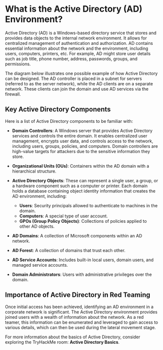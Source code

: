 # What is the Active Directory (AD) Environment?

Active Directory (AD) is a Windows-based directory service that stores and provides data objects to the internal network environment. It allows for centralized management of authentication and authorization. AD contains essential information about the network and the environment, including users, computers, printers, etc. For example, AD might store user details such as job title, phone number, address, passwords, groups, and permissions.

The diagram below illustrates one possible example of how Active Directory can be designed. The AD controller is placed in a subnet for servers (referred to as the server network), while the AD clients are on a separate network. These clients can join the domain and use AD services via the firewall.

## Key Active Directory Components

Here is a list of Active Directory components to be familiar with:

- **Domain Controllers**: A Windows server that provides Active Directory services and controls the entire domain. It enables centralized user management, encrypts user data, and controls access to the network, including users, groups, policies, and computers. Domain controllers are high-value targets for attackers due to the sensitive information they store.
  
- **Organizational Units (OUs)**: Containers within the AD domain with a hierarchical structure.

- **Active Directory Objects**: These can represent a single user, a group, or a hardware component such as a computer or printer. Each domain holds a database containing object identity information that creates the AD environment, including:
  - **Users**: Security principals allowed to authenticate to machines in the domain.
  - **Computers**: A special type of user account.
  - **GPOs (Group Policy Objects)**: Collections of policies applied to other AD objects.

- **AD Domains**: A collection of Microsoft components within an AD network.

- **AD Forest**: A collection of domains that trust each other.

- **AD Service Accounts**: Includes built-in local users, domain users, and managed service accounts.

- **Domain Administrators**: Users with administrative privileges over the domain.

## Importance of Active Directory in Red Teaming

Once initial access has been achieved, identifying an AD environment in a corporate network is significant. The Active Directory environment provides joined users with a wealth of information about the network. As a red teamer, this information can be enumerated and leveraged to gain access to various details, which can then be used during the lateral movement stage.

For more information about the basics of Active Directory, consider exploring the TryHackMe room: **Active Directory Basics**.